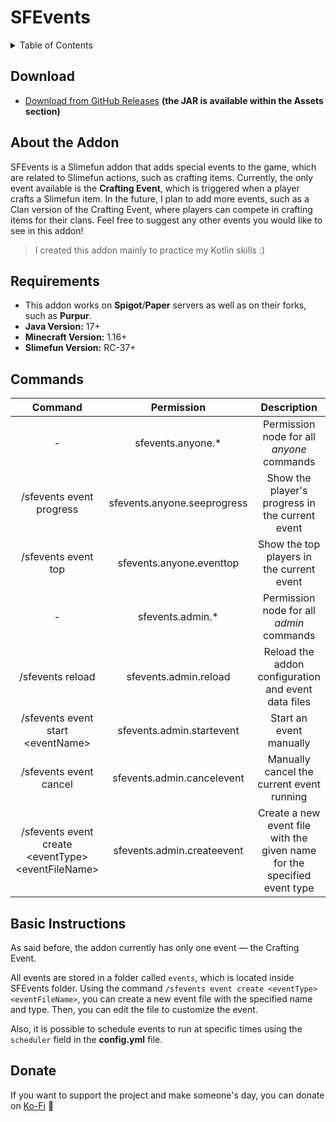 # SFEvents

<details>
  <summary>Table of Contents</summary>
  <ol>
    <li><a href="#download">Download</a></li>
    <li><a href="#about-the-addon">About The Project</a></li>
    <li><a href="#requirements">Requirements</a></li>
    <li><a href="#commands">Commands</a></li>
    <li><a href="#basic-instructions">Basic Instructions</a></li>
    <li><a href="#donate">Donate</a></li>
  </ol>
</details>

## Download

- <a href="https://github.com/VoperAD/SFEvents/releases/latest">Download from GitHub Releases</a> <b>(the JAR is available within the Assets section)</b>

## About the Addon

SFEvents is a Slimefun addon that adds special events to the game, which are related to Slimefun actions, such as
crafting items. Currently, the only event available is the **Crafting Event**, which is triggered when a player crafts
a Slimefun item. In the future, I plan to add more events, such as a Clan version of the Crafting Event, where players
can compete in crafting items for their clans. Feel free to suggest any other events you would like to see in this addon!

> I created this addon mainly to practice my Kotlin skills :)


## Requirements

- This addon works on **Spigot**/**Paper** servers as well as on their forks, such as **Purpur**.
- **Java Version:** 17+
- **Minecraft Version:** 1.16+
- **Slimefun Version:** RC-37+

## Commands

|                        Command                         |         Permission          |                               Description                                |
|:------------------------------------------------------:|:---------------------------:|:------------------------------------------------------------------------:|
|                           -                            |      sfevents.anyone.*      |                Permission node for all _anyone_ commands                 |
|                /sfevents event progress                | sfevents.anyone.seeprogress |             Show the player's progress in the current event              |
|                  /sfevents event top                   |  sfevents.anyone.eventtop   |                Show the top players in the current event                 |
|                           -                            |      sfevents.admin.*       |                 Permission node for all _admin_ commands                 |
|                    /sfevents reload                    |    sfevents.admin.reload    |           Reload the addon configuration and event data files            |
|          /sfevents event start \<eventName\>           |  sfevents.admin.startevent  |                         Start an event manually                          |
|                 /sfevents event cancel                 | sfevents.admin.cancelevent  |                Manually cancel the current event running                 |
| /sfevents event create \<eventType\> \<eventFileName\> | sfevents.admin.createevent  | Create a new event file with the given name for the specified event type |

## Basic Instructions

As said before, the addon currently has only one event — the Crafting Event.

All events are stored in a folder called `events`, which is located inside SFEvents folder. Using the command `/sfevents event create <eventType> <eventFileName>`,
you can create a new event file with the specified name and type. Then, you can edit the file to customize the event.

Also, it is possible to schedule events to run at specific times using the `scheduler` field in the **config.yml** file.

## Donate

If you want to support the project and make someone's day, you can donate on <a href="https://ko-fi.com/voper">Ko-Fi</a> 🙂